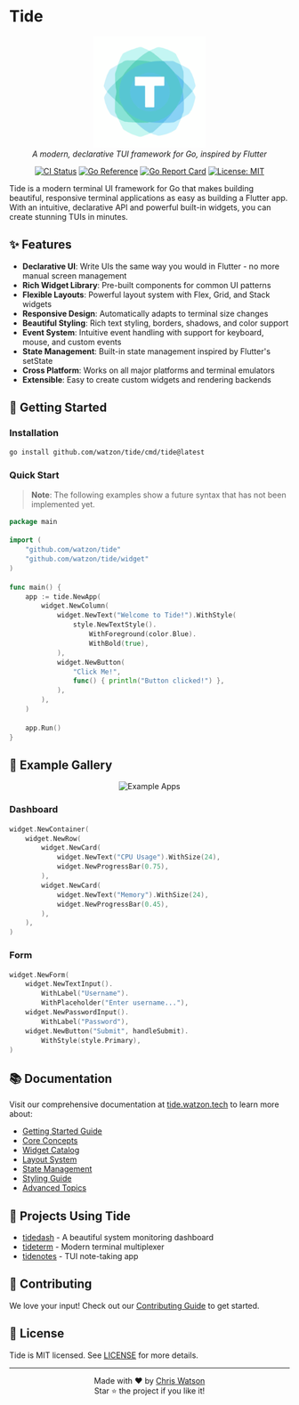 # Tide

<p align="center">
  <img src="./docs/tide-logo.png" alt="Tide Logo" width="200" />
  <br>
  <em>A modern, declarative TUI framework for Go, inspired by Flutter</em>
</p>

<p align="center">
  <a href="https://github.com/watzon/tide/actions"><img src="https://github.com/watzon/tide/workflows/testing/badge.svg" alt="CI Status"></a>
  <a href="https://pkg.go.dev/github.com/watzon/tide"><img src="https://pkg.go.dev/badge/github.com/watzon/tide.svg" alt="Go Reference"></a>
  <a href="https://goreportcard.com/report/github.com/watzon/tide"><img src="https://goreportcard.com/badge/github.com/watzon/tide" alt="Go Report Card"></a>
  <a href="https://opensource.org/licenses/MIT"><img src="https://img.shields.io/badge/License-MIT-yellow.svg" alt="License: MIT"></a>
</p>

Tide is a modern terminal UI framework for Go that makes building beautiful, responsive terminal applications as easy as building a Flutter app. With an intuitive, declarative API and powerful built-in widgets, you can create stunning TUIs in minutes.

## ✨ Features

- **Declarative UI**: Write UIs the same way you would in Flutter - no more manual screen management
- **Rich Widget Library**: Pre-built components for common UI patterns
- **Flexible Layouts**: Powerful layout system with Flex, Grid, and Stack widgets
- **Responsive Design**: Automatically adapts to terminal size changes
- **Beautiful Styling**: Rich text styling, borders, shadows, and color support
- **Event System**: Intuitive event handling with support for keyboard, mouse, and custom events
- **State Management**: Built-in state management inspired by Flutter's setState
- **Cross Platform**: Works on all major platforms and terminal emulators
- **Extensible**: Easy to create custom widgets and rendering backends

## 🚀 Getting Started

### Installation

```bash
go install github.com/watzon/tide/cmd/tide@latest
```

### Quick Start

> **Note**: The following examples show a future syntax that has not been implemented yet.

```go
package main

import (
    "github.com/watzon/tide"
    "github.com/watzon/tide/widget"
)

func main() {
    app := tide.NewApp(
        widget.NewColumn(
            widget.NewText("Welcome to Tide!").WithStyle(
                style.NewTextStyle().
                    WithForeground(color.Blue).
                    WithBold(true),
            ),
            widget.NewButton(
                "Click Me!",
                func() { println("Button clicked!") },
            ),
        ),
    )
    
    app.Run()
}
```

## 🎨 Example Gallery

<p align="center">
  <img src="/api/placeholder/800/400" alt="Example Apps" />
</p>

### Dashboard
```go
widget.NewContainer(
    widget.NewRow(
        widget.NewCard(
            widget.NewText("CPU Usage").WithSize(24),
            widget.NewProgressBar(0.75),
        ),
        widget.NewCard(
            widget.NewText("Memory").WithSize(24),
            widget.NewProgressBar(0.45),
        ),
    ),
)
```

### Form
```go
widget.NewForm(
    widget.NewTextInput().
        WithLabel("Username").
        WithPlaceholder("Enter username..."),
    widget.NewPasswordInput().
        WithLabel("Password"),
    widget.NewButton("Submit", handleSubmit).
        WithStyle(style.Primary),
)
```

## 📚 Documentation

Visit our comprehensive documentation at [tide.watzon.tech](https://tide.watzon.tech) to learn more about:

- [Getting Started Guide](https://tide.watzon.tech/docs/getting-started)
- [Core Concepts](https://tide.watzon.tech/docs/core-concepts)
- [Widget Catalog](https://tide.watzon.tech/docs/widgets)
- [Layout System](https://tide.watzon.tech/docs/layout)
- [State Management](https://tide.watzon.tech/docs/state)
- [Styling Guide](https://tide.watzon.tech/docs/styling)
- [Advanced Topics](https://tide.watzon.tech/docs/advanced)

## 🌟 Projects Using Tide

- [tidedash](https://github.com/example/tidedash) - A beautiful system monitoring dashboard
- [tideterm](https://github.com/example/tideterm) - Modern terminal multiplexer
- [tidenotes](https://github.com/example/tidenotes) - TUI note-taking app

## 🤝 Contributing

We love your input! Check out our [Contributing Guide](CONTRIBUTING.md) to get started.

## 📄 License

Tide is MIT licensed. See [LICENSE](LICENSE) for more details.

---

<p align="center">
  Made with ❤️ by <a href="https://github.com/watzon">Chris Watson</a>
  <br>
  Star ⭐ the project if you like it!
</p>